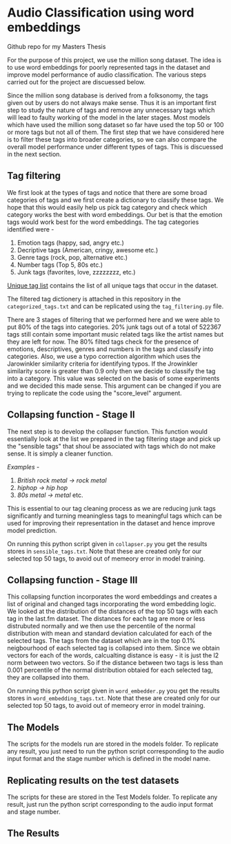 # Audio Classification using word embeddings
Github repo for my Masters Thesis

For the purpose of this project, we use the million song dataset. The idea is to use word embeddings for poorly represented tags in the dataset and improve model performance of audio classification. The various steps carried out for the project are discuessed below.


Since the million song database is derived from a folksonomy, the tags given out by users do not always make sense. Thus it is an important first step to study the nature of tags and remove any unnecessary tags which will lead to faulty working of the model in the later stages. Most models which have used the million song dataset so far have used the top 50 or 100 or more tags but not all of them. The first step that we have considered here is to filter these tags into broader categories, so we can also compare the overall model performance under different types of tags. This is discuessed in the next section. 


## Tag filtering 
We first look at the types of tags and notice that there are some broad categories of tags and we first create a dictionary to classify these tags. We hope that this would easily help us pick tag category and check which category works the best with word embeddings. Our bet is that the emotion tags would work best for the word embeddings. The tag categories identified were - 

1. Emotion tags (happy, sad, angry etc.)
2. Decriptive tags (American, cringy, awesome etc.)
3. Genre tags (rock, pop, alternative etc.)
4. Number tags (Top 5, 80s etc.) 
5. Junk tags (favorites, love, zzzzzzzz, etc.)

         
[Unique tag list](http://millionsongdataset.com/sites/default/files/lastfm/lastfm_unique_tags.txt) contains the list of all unique tags that occur in the dataset. 

The filtered tag dictionery is attached in this repository in the `categorized_tags.txt` and can be replicated using the `tag_filtering.py` file.

There are 3 stages of filtering that we performed here and we were able to put 80% of the tags into categories. 20% junk tags out of a total of 522367 tags still contain some important music related tags like the artist names but they are left for now. The 80% filted tags check for the presence of emotions, descriptives, genres and numbers in the tags and classify into categories. Also, we use a typo correction algorithm which uses the Jarowinkler similarity criteria for identifying typos. If the Jrowinkler similarity score is greater than 0.9 only then we decide to classify the tag into a category. This value was selected on the basis of some experiments and we decided this made sense. This argument can be changed if you are trying to replicate the code using the "score_level" argument. 


## Collapsing function - Stage II
The next step is to develop the collapser function. This function would essentially look at the list we prepared in the tag filtering stage and pick up the "sensible tags" that shoul be associated with tags which do not make sense. It is simply a cleaner function.

_Examples -_
1. _British rock metal -> rock metal_
2. _hiphop -> hip hop_
3. _80s metal -> metal_ etc.

This is essential to our tag cleaning process as we are reducing junk tags significantly and turning meaningless tags to meaningful tags which can be used for improving their representation in the dataset and hence improve model prediction. 

On running this python script given in `collapser.py` you get the results stores in `sensible_tags.txt`. Note that these are created only for our selected top 50 tags, to avoid out of memeory error in model training.


## Collapsing function - Stage III
This collapsing function incorporates the word embeddings and creates a list of original and changed tags incorporating the word embedding logic. We looked at the distribution of the distances of the top 50 tags with each tag in the last.fm dataset. The distances for each tag are more or less distrubuted normally and we then use the percentile of the normal distribution with mean and standard deviation calculated for each of the selected tags. The tags from the dataset which are in the top 0.1%  neigbourhood of each selected tag is collapsed into them. Since we obtain vectors for each of the words, calcualting distance is easy - it is just the l2 norm between two vectors. So if the distance between two tags is less than 0.001 percentile of the normal distribution obtaied for each selected tag, they are collapsed into them. 


On running this python script given in `word_embedder.py` you get the results stores in `word_embedding_tags.txt`. Note that these are created only for our selected top 50 tags, to avoid out of memeory error in model training.


## The Models
The scripts for the models run are stored in the models folder. To replicate any result, you just need to run the python script corresponding to the audio input format and the stage number which is defined in the model name. 

## Replicating results on the test datasets
The scripts for these are stored in the Test Models folder. To replicate any result, just run the python script corresponding to the audio input format and stage number. 

## The Results

